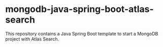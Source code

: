 # mongodb-java-spring-boot-atlas-search
This repository contains a Java Spring Boot template to start a MongoDB project with Atlas Search.

